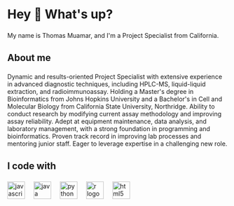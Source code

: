 <h1 align="left">Hey 👋 What's up?</h1>

###

<p align="left">My name is Thomas Muamar, and I'm a Project Specialist from California.</p>

###

<h2 align="left">About me</h2>

###

<p align="left">Dynamic and results-oriented Project Specialist with extensive experience in advanced diagnostic techniques, including HPLC-MS, liquid-liquid extraction, and radioimmunoassay. Holding a Master's degree in Bioinformatics from Johns Hopkins University and a Bachelor's in Cell and Molecular Biology from California State University, Northridge. Ability to conduct research by modifying current assay methodology and improving assay reliability. Adept at equipment maintenance, data analysis, and laboratory management, with a strong foundation in programming and bioinformatics. Proven track record in improving lab processes and mentoring junior staff. Eager to leverage expertise in a challenging new role.</p>

###

<h2 align="left">I code with</h2>

###

<div align="left">
  <img src="https://cdn.jsdelivr.net/gh/devicons/devicon/icons/javascript/javascript-original.svg" height="40" alt="javascript logo"  />
  <img width="12" />
  <img src="https://cdn.jsdelivr.net/gh/devicons/devicon/icons/java/java-original.svg" height="40" alt="java logo"  />
  <img width="12" />
  <img src="https://cdn.jsdelivr.net/gh/devicons/devicon/icons/python/python-original.svg" height="40" alt="python logo"  />
  <img width="12" />
  <img src="https://cdn.jsdelivr.net/gh/devicons/devicon/icons/r/r-original.svg" height="40" alt="r logo"  />
  <img width="12" />
  <img src="https://cdn.jsdelivr.net/gh/devicons/devicon/icons/html5/html5-original.svg" height="40" alt="html5 logo"  />
</div>

###
